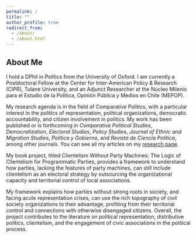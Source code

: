```yaml
---
permalink: /
title: ""
author_profile: true
redirect_from: 
  - /about/
  - /about.html
---
```

<body>
    <h2>About Me</h2>
    </p>
    <p>
I hold a DPhil in Politics from the University of Oxford. I am currently a Postdoctoral Fellow at the Center for Inter-American Policy & Research (CIPR), Tulane University, and an Adjunct Researcher at the Núcleo Milenio para el Estudio de la Política, Opinión Pública y Medios en Chile (MEPOP).

My research agenda is in the field of Comparative Politics, with a particular interest in the politics of representation, political organizations, democratic accountability, and citizen involvement in politics. My work has been published or is forthcoming in *Comparative Political Studies*, *Democratization*, *Electoral Studies*, *Policy Studies*, *Journal of Ethnic and Migration Studies*, *Política y Gobierno*, and *Revista de Ciencia Política*, among other journals. You can see all my articles on my [research page](https://gontrerasa.github.io/publications/).

My book project, titled Clientelism Without Party Machines: The Logic of Clientelism for Programmatic Parties, provides a framework to understand how parties, lacking the features of party machines, can still include clientelism as an electoral strategy by outsourcing the organizational capacity and territorial control of local associations.

My framework explains how parties without strong roots in society, and facing acute representation crises, can use the rich topography of civil society organizations to their advantage, profiting from their territorial control and connections with otherwise disengaged citizens. Overall, the project contributes to the literature on political representation, distributive politics, clientelism, and the engagement of civic associations in the political process.

